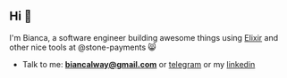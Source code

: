## Hi 👋
I'm Bianca, a software engineer building awesome things using [Elixir](https://elixir-lang.org/) and other nice tools at @stone-payments 😸

- Talk to me: **biancalway@gmail.com** or [telegram](https://t.me/qbibs) or my [linkedin](https://linkedin.com/in/biancaguzenski)
